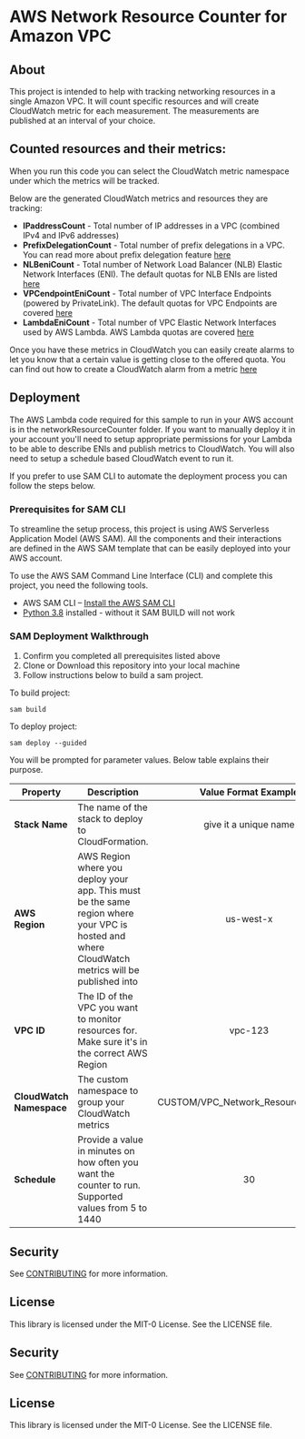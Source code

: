# AWS Network Resource Counter for Amazon VPC

## About
This project is intended to help with tracking networking resources in a single Amazon VPC. It will count specific resources and will create CloudWatch metric for each measurement. The measurements are published at an interval of your choice.

## Counted resources and their metrics:
When you run this code you can select the CloudWatch metric namespace under which the metrics will be tracked.

Below are the generated CloudWatch metrics and resources they are tracking:

* **IPaddressCount** - Total number of IP addresses in a VPC (combined IPv4 and IPv6 addresses)
* **PrefixDelegationCount** - Total number of prefix delegations in a VPC. You can read more about prefix delegation feature [here](https://aws.amazon.com/about-aws/whats-new/2021/07/amazon-virtual-private-cloud-vpc-customers-can-assign-ip-prefixes-ec2-instances/)
* **NLBeniCount** - Total number of Network Load Balancer (NLB) Elastic Network Interfaces (ENI). The default quotas for NLB ENIs are listed [here](https://docs.aws.amazon.com/elasticloadbalancing/latest/network/load-balancer-limits.html)
* **VPCendpointEniCount** - Total number of VPC Interface Endpoints (powered by PrivateLink). The default quotas for VPC Endpoints are covered [here](https://docs.aws.amazon.com/vpc/latest/userguide/amazon-vpc-limits.html#vpc-limits-endpoints)
* **LambdaEniCount** - Total number of VPC Elastic Network Interfaces used by AWS Lambda. AWS Lambda quotas are covered [here](https://docs.aws.amazon.com/lambda/latest/dg/gettingstarted-limits.html)

Once you have these metrics in CloudWatch you can easily create alarms to let you know that a certain value is getting close to the offered quota. You can find out how to create a CloudWatch alarm from a metric [here](https://docs.aws.amazon.com/AmazonCloudWatch/latest/monitoring/create_alarm_metric_graph.html)


## Deployment
The AWS Lambda code required for this sample to run in your AWS account is in the networkResourceCounter folder. If you want to manually deploy it in your account you'll need to setup appropriate permissions for your Lambda to be able to describe ENIs and publish metrics to CloudWatch. You will also need to setup a schedule based CloudWatch event to run it.

If you prefer to use SAM CLI to automate the deployment process you can follow the steps below.

### Prerequisites for SAM CLI
To streamline the setup process, this project is using AWS Serverless Application Model (AWS SAM). All the components and their interactions are defined in the AWS SAM template that can be easily deployed into your AWS account.

To use the AWS SAM Command Line Interface (CLI) and complete this project, you need the following tools.

* AWS SAM CLI – [Install the AWS SAM CLI](https://docs.aws.amazon.com/serverless-application-model/latest/developerguide/serverless-sam-cli-install.html)
* [Python 3.8](https://www.python.org/downloads/) installed - without it SAM BUILD will not work


### SAM Deployment Walkthrough
1. Confirm you completed all prerequisites listed above
2. Clone or Download this repository into your local machine
3. Follow instructions below to build a sam project.

To build project:
```
sam build
```

To deploy project:
```
sam deploy --guided
```

You will be prompted for parameter values. Below table explains their purpose.


| Property                | Description           | Value Format Example  |
| ----------------------- |---------------------| :--------------:|
| **Stack Name**          | The name of the stack to deploy to CloudFormation. | give it a unique name          |
| **AWS Region**| AWS Region where you deploy your app. This must be the same region where your VPC is hosted and where CloudWatch metrics will be published into | us-west-x |
| **VPC ID** | The ID of the VPC you want to monitor resources for. Make sure it's in the correct AWS Region | vpc-123|
| **CloudWatch Namespace** | The custom namespace to group your CloudWatch metrics | CUSTOM/VPC_Network_Resource_Tracker |
| **Schedule** | Provide a value in minutes on how often you want the counter to run. Supported values from 5 to 1440 | 30 |




## Security

See [CONTRIBUTING](CONTRIBUTING.md#security-issue-notifications) for more information.

## License

This library is licensed under the MIT-0 License. See the LICENSE file.

## Security

See [CONTRIBUTING](CONTRIBUTING.md#security-issue-notifications) for more information.

## License

This library is licensed under the MIT-0 License. See the LICENSE file.
